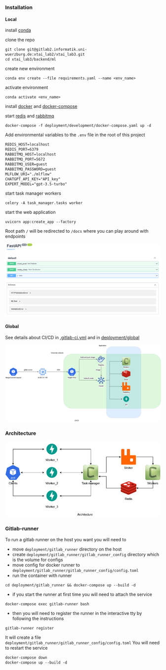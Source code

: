 ### Installation
#### Local

install [conda](https://docs.conda.io/projects/conda/en/latest/user-guide/install/index.html)

clone the repo
```shell
git clone git@gitlab2.informatik.uni-wuerzburg.de:xtai_lab2/xtai_lab3.git
cd xtai_lab3/backend/ml
```

create new environment
```shell
conda env create --file requirements.yaml --name <env_name>
```

activate environment
```
conda activate <env_name>
```

install [docker](https://docs.docker.com/engine/install/ubuntu/) and [docker-compose](https://docs.docker.com/compose/install/)

start [redis](https://redis.io/) and [rabbitmq](https://www.rabbitmq.com/)
```shell
docker-compose -f deployment/development/docker-compose.yaml up -d
```

Add environmental variables to the `.env` file in the root of this project

```shell
REDIS_HOST=localhost
REDIS_PORT=6379
RABBITMQ_HOST=localhost
RABBITMQ_PORT=5672
RABBITMQ_USER=guest
RABBITMQ_PASSWORD=guest
MLFLOW_URI="./mlflow"
CHATGPT_API_KEY="API_key"
EXPERT_MODEL="gpt-3.5-turbo"
```

start task manager workers
```shell
celery -A task_manager.tasks worker
```

start the web application
```shell
uvicorn app:create_app --factory
```

Root path `/` will be redirected to `/docs` where you can play around with endpoints

![Swagger screenshot](./docs/swagger.png)


#### Global
See details about CI/CD in [.gitlab-ci.yml](../../.gitlab-ci.yml) and in [deployment/global](deployment/global)

![CI/CD workflow](./docs/ci_cd.png)

### Architecture

![Main workflow](./docs/architecture.png)

### Gitlab-runner

To run a gitlab runner on the host you want you will need to

- move `deployment/gitlab_runner` directory on the host
- create `deployment/gitlab_runner/gitlab_runner_config` directory which is the volume for configs
- move config for docker runner to `deployment/gitlab_runner/gitlab_runner_config/config.toml`
- run the container with runner
```shell
cd deployment/gitlab_runner && docker-compose up --build -d
```
- if you start the runner at first time you will need to attach the service
```shell
docker-compose exec gitlab-runner bash
```
- then you will need to register the runner in the interactive tty by following the instructions
```shell
gitlab-runner register
```
It will create a file `deployment/gitlab_runner/gitlab_runner_config/config.toml`
You will need to restart the service
```shell
docker-compose down
docker-compose up --build -d
```
